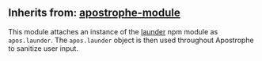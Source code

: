 ## Inherits from: [apostrophe-module](../apostrophe-module/index.html)
This module attaches an instance of the [launder](https://npmjs.org/package/launder)
npm module as `apos.launder`. The `apos.launder` object is then used throughout
Apostrophe to sanitize user input.


